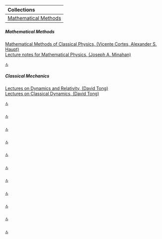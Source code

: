 | Collections |                 
| :-----------|
| [Mathematical Methods](#0) |


<h5 id="0">Mathematical Methods</h5>

[Mathematical Methods of Classical Physics, (Vicente Cortes, Alexander S. Haupt)](https://arxiv.org/pdf/1612.03100.pdf)\
[Lecture notes for Mathematical Physics, (Joseph A. Minahan)](https://www.physics.uu.se/digitalAssets/405/c_405910-l_1-k_notes_v3_0.pdf)

[🔝](#)

<h5 id="1">Classical Mechanics</h5>

[Lectures on Dynamics and Relativity, (David Tong)](http://www.damtp.cam.ac.uk/user/tong/relativity/dynrel.pdf)\
[Lectures on Classical Dynamics, (David Tong)](http://www.damtp.cam.ac.uk/user/tong/dynamics/clas.pdf)

[🔝](#)

<h5 id="1"></h5>

[🔝](#)

<h5 id="1"></h5>

[🔝](#)

<h5 id="1"></h5>

[🔝](#)

<h5 id="1"></h5>

[🔝](#)

<h5 id="1"></h5>

[🔝](#)

<h5 id="1"></h5>

[🔝](#)

<h5 id="1"></h5>

[🔝](#)

<h5 id="1"></h5>

[🔝](#)

<h5 id="1"></h5>

[🔝](#)

<h5 id="1"></h5>

[🔝](#)
